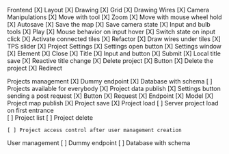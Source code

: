 Frontend
    [X] Layout
    [X] Drawing
    [X] Grid
    [X] Drawing Wires
    [X] Camera Manipulations
        [X] Move with tool
        [X] Zoom
        [X] Move with mouse wheel hold
    [X] Autosave
        [X] Save the map
        [X] Save camera state
    [X] Input and bulb tools
    [X] Play
        [X] Mouse behavior on input hover
        [X] Switch state on input click
        [X] Activate connected tiles
        [X] Refactor
        [X] Draw wires under tiles
        [X] TPS slider
    [X] Project Settings
        [X] Settings open button
        [X] Settings window
            [X] Element
            [X] Close
        [X] Title
            [X] Input and button
            [X] Submit
            [X] Local title save
            [X] Reactive title change
        [X] Delete project
            [X] Button
            [X] Delete the project
            [X] Redirect

Projects management
    [X] Dummy endpoint
    [X] Database with schema
    [ ] Projects available for everybody
        [X] Project data publish
            [X] Settings button sending a post request
                [X] Button
                [X] Request
            [X] Endpoint
            [X] Model
        [X] Project map publish
        [X] Project save
        [X] Project load
        [ ] Server project load on first entrance  
        [ ] Project list
        [ ] Project delete

    [ ] Project access control after user management creation

User management
    [ ] Dummy endpoint
    [ ] Database with schema